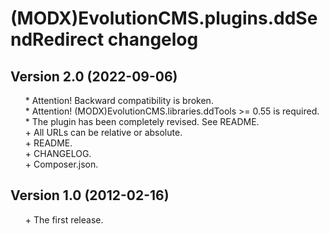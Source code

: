 # (MODX)EvolutionCMS.plugins.ddSendRedirect changelog


## Version 2.0 (2022-09-06)
* \* Attention! Backward compatibility is broken.
* \* Attention! (MODX)EvolutionCMS.libraries.ddTools >= 0.55 is required.
* \* The plugin has been completely revised. See README.
* \+ All URLs can be relative or absolute.
* \+ README.
* \+ CHANGELOG.
* \+ Composer.json.


## Version 1.0 (2012-02-16)
* \+ The first release.


<link rel="stylesheet" type="text/css" href="https://DivanDesign.ru/assets/files/ddMarkdown.css" />
<style>ul{list-style:none;}</style>